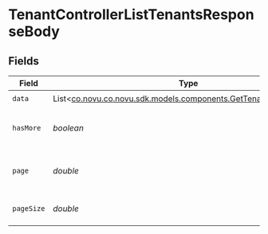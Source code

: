 # TenantControllerListTenantsResponseBody


## Fields

| Field                                                                                                               | Type                                                                                                                | Required                                                                                                            | Description                                                                                                         |
| ------------------------------------------------------------------------------------------------------------------- | ------------------------------------------------------------------------------------------------------------------- | ------------------------------------------------------------------------------------------------------------------- | ------------------------------------------------------------------------------------------------------------------- |
| `data`                                                                                                              | List<[co.novu.co.novu.sdk.models.components.GetTenantResponseDto](../../models/components/GetTenantResponseDto.md)> | :heavy_check_mark:                                                                                                  | N/A                                                                                                                 |
| `hasMore`                                                                                                           | *boolean*                                                                                                           | :heavy_check_mark:                                                                                                  | Does the list have more items to fetch                                                                              |
| `page`                                                                                                              | *double*                                                                                                            | :heavy_check_mark:                                                                                                  | The current page of the paginated response                                                                          |
| `pageSize`                                                                                                          | *double*                                                                                                            | :heavy_check_mark:                                                                                                  | Number of items on each page                                                                                        |